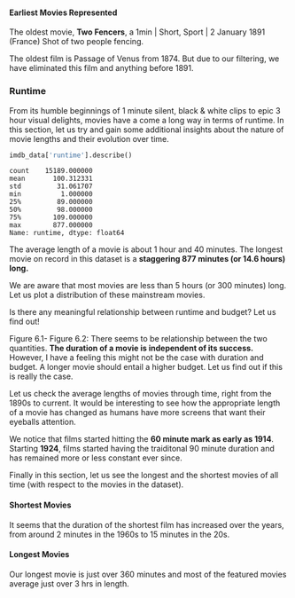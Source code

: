 
#### Earliest Movies Represented


The oldest movie, **Two Fencers**, a 1min | Short, Sport | 2 January 1891 (France) Shot of two people fencing.

The oldest film is Passage of Venus	from 1874. But due to our filtering, we have eliminated this film and anything before 1891. 


### Runtime

From its humble beginnings of 1 minute silent, black & white clips to epic 3 hour visual delights, movies have a come a long way in terms of runtime. In this section, let us try and gain some additional insights about the nature of movie lengths and their evolution over time.


```python
imdb_data['runtime'].describe()
```




    count    15189.000000
    mean       100.312331
    std         31.061707
    min          1.000000
    25%         89.000000
    50%         98.000000
    75%        109.000000
    max        877.000000
    Name: runtime, dtype: float64



The average length of a movie is about 1 hour and 40 minutes. The longest movie on record in this dataset is a **staggering 877 minutes (or 14.6 hours) long.**

We are aware that most movies are less than 5 hours (or 300 minutes) long. Let us plot a distribution of these mainstream movies.

Is there any meaningful relationship between runtime and budget? Let us find out!

Figure 6.1- Figure 6.2: There seems to be relationship between the two quantities. **The duration of a movie is independent of its success.** However, I have a feeling this might not be the case with duration and budget. A longer movie should entail a higher budget. Let us find out if this is really the case.

Let us check the average lengths of movies through time, right from the 1890s to current. It would be interesting to see how the appropriate length of a movie has changed as humans have more screens that want their eyeballs attention.

We notice that films started hitting the **60 minute mark as early as 1914**. Starting **1924**, films started having the traiditonal 90 minute duration and has remained more or less constant ever since.

Finally in this section, let us see the longest and the shortest movies of all time (with respect to the movies in the dataset). 

#### Shortest Movies

It seems that the duration of the shortest film has increased over the years, from around 2 minutes in the 1960s to 15 minutes in the 20s.

#### Longest Movies

Our longest movie is just over 360 minutes and most of the featured movies average just over 3 hrs in length.

